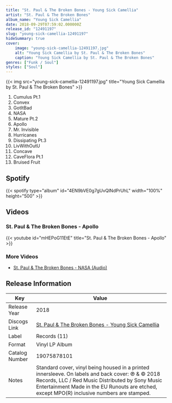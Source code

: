 ```yaml
---
title: "St. Paul & The Broken Bones - Young Sick Camellia"
artist: "St. Paul & The Broken Bones"
album_name: "Young Sick Camellia"
date: 2018-09-29T07:59:02.000000Z
release_id: "12491197"
slug: "young-sick-camellia-12491197"
hideSummary: true
cover:
    image: "young-sick-camellia-12491197.jpg"
    alt: "Young Sick Camellia by St. Paul & The Broken Bones"
    caption: "Young Sick Camellia by St. Paul & The Broken Bones"
genres: ["Funk / Soul"]
styles: ["Soul"]
---
```


{{< img src="young-sick-camellia-12491197.jpg" title="Young Sick Camellia by St. Paul & The Broken Bones" >}}

<!-- section break -->

1. Cumulus Pt.1
2. Convex
3. GotItBad
4. NASA
5. Mature Pt.2
6. Apollo
7. Mr. Invisible
8. Hurricanes
9. Dissipating Pt.3
10. LivWithOutU
11. Concave
12. CaveFlora Pt.1
13. Bruised Fruit

<!-- section break -->


## Spotify
{{< spotify type="album" id="4EN9bVE0g7gUvQlNdPrUhL" width="100%" height="500" >}}



## Videos
### St. Paul & The Broken Bones - Apollo
{{< youtube id="mHEPoG11EtE" title="St. Paul & The Broken Bones - Apollo" >}}<br>

### More Videos

- [St. Paul & The Broken Bones - NASA (Audio)](https://www.youtube.com/watch?v=k5EtjM9uNPU)


## Release Information
|  Key           | Value                                                |
| ---------------| ---------------------------------------------------- |
| Release Year   | 2018                                   |
| Discogs Link   | [St. Paul & The Broken Bones - Young Sick Camellia](https://www.discogs.com/release/12491197-St-Paul-The-Broken-Bones-Young-Sick-Camellia) |
| Label          | Records (11) |
| Format         | Vinyl LP Album |
| Catalog Number | 19075878101 |
| Notes | Standard cover, vinyl being housed in a printed innersleeve.  On labels and back cover: ℗ & © 2018 Records, LLC / Red Music Distributed by Sony Music Entertainment Made in the EU  Runouts are etched, except MPO(R) inclusive numbers are stamped. |
